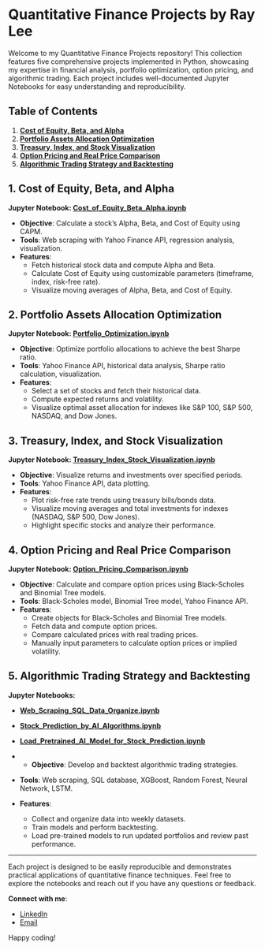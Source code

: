 # Quantitative Finance Projects by Ray Lee

Welcome to my Quantitative Finance Projects repository! This collection features five comprehensive projects implemented in Python, showcasing my expertise in financial analysis, portfolio optimization, option pricing, and algorithmic trading. Each project includes well-documented Jupyter Notebooks for easy understanding and reproducibility.

## Table of Contents
1. [**Cost of Equity, Beta, and Alpha**](#1-cost-of-equity-beta-and-alpha)
2. [**Portfolio Assets Allocation Optimization**](#2-portfolio-assets-allocation-optimization)
3. [**Treasury, Index, and Stock Visualization**](#3-treasury-index-and-stock-visualization)
4. [**Option Pricing and Real Price Comparison**](#4-option-pricing-and-real-price-comparison)
5. [**Algorithmic Trading Strategy and Backtesting**](#5-algorithmic-trading-strategy-and-backtesting)

## 1. Cost of Equity, Beta, and Alpha
**Jupyter Notebook: [Cost_of_Equity_Beta_Alpha.ipynb](https://github.com/Ray0601/Financial_Quantitative_Research/blob/main/Cost_of_Equity_Alpha_Beta.ipynb)**

- **Objective**: Calculate a stock’s Alpha, Beta, and Cost of Equity using CAPM.
- **Tools**: Web scraping with Yahoo Finance API, regression analysis, visualization.
- **Features**:
  - Fetch historical stock data and compute Alpha and Beta.
  - Calculate Cost of Equity using customizable parameters (timeframe, index, risk-free rate).
  - Visualize moving averages of Alpha, Beta, and Cost of Equity.

## 2. Portfolio Assets Allocation Optimization
**Jupyter Notebook: [Portfolio_Optimization.ipynb](https://github.com/Ray0601/Financial_Quantitative_Research/blob/main/Portfolio_Assets_Allocation_Optimization.ipynb)**

- **Objective**: Optimize portfolio allocations to achieve the best Sharpe ratio.
- **Tools**: Yahoo Finance API, historical data analysis, Sharpe ratio calculation, visualization.
- **Features**:
  - Select a set of stocks and fetch their historical data.
  - Compute expected returns and volatility.
  - Visualize optimal asset allocation for indexes like S&P 100, S&P 500, NASDAQ, and Dow Jones.

## 3. Treasury, Index, and Stock Visualization
**Jupyter Notebook: [Treasury_Index_Stock_Visualization.ipynb](https://github.com/Ray0601/Financial_Quantitative_Research/blob/main/Treasury_Index_Stock_Visualizaiton.ipynb)**

- **Objective**: Visualize returns and investments over specified periods.
- **Tools**: Yahoo Finance API, data plotting.
- **Features**:
  - Plot risk-free rate trends using treasury bills/bonds data.
  - Visualize moving averages and total investments for indexes (NASDAQ, S&P 500, Dow Jones).
  - Highlight specific stocks and analyze their performance.

## 4. Option Pricing and Real Price Comparison
**Jupyter Notebook: [Option_Pricing_Comparison.ipynb](https://github.com/Ray0601/Financial_Quantitative_Research/blob/main/Option_Pricing_and_Real_Price_Comparison.ipynb)**

- **Objective**: Calculate and compare option prices using Black-Scholes and Binomial Tree models.
- **Tools**: Black-Scholes model, Binomial Tree model, Yahoo Finance API.
- **Features**:
  - Create objects for Black-Scholes and Binomial Tree models.
  - Fetch data and compute option prices.
  - Compare calculated prices with real trading prices.
  - Manually input parameters to calculate option prices or implied volatility.

## 5. Algorithmic Trading Strategy and Backtesting
**Jupyter Notebooks:**
- [**Web_Scraping_SQL_Data_Organize.ipynb**](https://github.com/Ray0601/Financial_Quantitative_Research/blob/main/Web_Sraping_SQL_Data_Organize.ipynb)
- [**Stock_Prediction_by_AI_Algorithms.ipynb**](https://github.com/Ray0601/Financial_Quantitative_Research/blob/main/Stock_Prediction_by_AI_Algorithms.ipynb)
- [**Load_Pretrained_AI_Model_for_Stock_Prediction.ipynb**](https://github.com/Ray0601/Financial_Quantitative_Research/blob/main/Load_Pretrianed_AI_Model_for_Stock_Prediction.ipynb)

- - **Objective**: Develop and backtest algorithmic trading strategies.
- **Tools**: Web scraping, SQL database, XGBoost, Random Forest, Neural Network, LSTM.
- **Features**:
  - Collect and organize data into weekly datasets.
  - Train models and perform backtesting.
  - Load pre-trained models to run updated portfolios and review past performance.

---

Each project is designed to be easily reproducible and demonstrates practical applications of quantitative finance techniques. Feel free to explore the notebooks and reach out if you have any questions or feedback.

**Connect with me**:
- [LinkedIn](http://www.linkedin.com/in/ray-yun-jui-lee)
- [Email](mailto:Ray.Y.Lee@rice.edu)

Happy coding!
